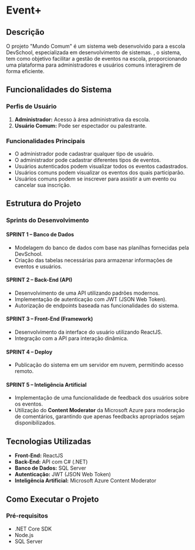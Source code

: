 # Event+

## Descrição

O projeto "Mundo Comum" é um sistema web desenvolvido para a escola DevSchool, especializada em desenvolvimento de sistemas. , o sistema, tem como objetivo facilitar a gestão de eventos na escola, proporcionando uma plataforma para administradores e usuários comuns interagirem de forma eficiente.

## Funcionalidades do Sistema

### Perfis de Usuário

1. **Administrador:** Acesso à área administrativa da escola.
2. **Usuário Comum:** Pode ser espectador ou palestrante.

### Funcionalidades Principais

- O administrador pode cadastrar qualquer tipo de usuário.
- O administrador pode cadastrar diferentes tipos de eventos.
- Usuários autenticados podem visualizar todos os eventos cadastrados.
- Usuários comuns podem visualizar os eventos dos quais participarão.
- Usuários comuns podem se inscrever para assistir a um evento ou cancelar sua inscrição.

## Estrutura do Projeto

### Sprints do Desenvolvimento

#### SPRINT 1 – Banco de Dados

- Modelagem do banco de dados com base nas planilhas fornecidas pela DevSchool.
- Criação das tabelas necessárias para armazenar informações de eventos e usuários.

#### SPRINT 2 – Back-End (API)

- Desenvolvimento de uma API utilizando padrões modernos.
- Implementação de autenticação com JWT (JSON Web Token).
- Autorização de endpoints baseada nas funcionalidades do sistema.

#### SPRINT 3 – Front-End (Framework)

- Desenvolvimento da interface do usuário utilizando ReactJS.
- Integração com a API para interação dinâmica.

#### SPRINT 4 – Deploy

- Publicação do sistema em um servidor em nuvem, permitindo acesso remoto.

#### SPRINT 5 – Inteligência Artificial

- Implementação de uma funcionalidade de feedback dos usuários sobre os eventos.
- Utilização do **Content Moderator** da Microsoft Azure para moderação de comentários, garantindo que apenas feedbacks apropriados sejam disponibilizados.

## Tecnologias Utilizadas

- **Front-End:** ReactJS
- **Back-End:** API com C# (.NET)
- **Banco de Dados:** SQL Server
- **Autenticação:** JWT (JSON Web Token)
- **Inteligência Artificial:** Microsoft Azure Content Moderator

## Como Executar o Projeto

### Pré-requisitos

- .NET Core SDK
- Node.js
- SQL Server
